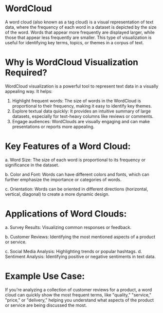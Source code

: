 # WordCloud
A word cloud (also known as a tag cloud) is a visual representation of text data, where the frequency of each word in a dataset is depicted by the size of the word. Words that appear more frequently are displayed larger, while those that appear less frequently are smaller. This type of visualization is useful for identifying key terms, topics, or themes in a corpus of text.

# Why is WordCloud Visualization Required?
WordCloud visualization is a powerful tool to represent text data in a visually appealing way. It helps:
1. Highlight frequent words: The size of words in the WordCloud is proportional to their frequency, making it easy to identify key themes.
2. Explore textual data quickly: It provides an intuitive summary of large datasets, especially for text-heavy columns like reviews or comments.
3. Engage audiences: WordClouds are visually engaging and can make presentations or reports more appealing.

# Key Features of a Word Cloud:
a. Word Size: The size of each word is proportional to its frequency or significance in the dataset.

b. Color and Font: Words can have different colors and fonts, which can further emphasize the importance or categories of words.

c. Orientation: Words can be oriented in different directions (horizontal, vertical, diagonal) to create a more dynamic design.

# Applications of Word Clouds:
a. Survey Results: Visualizing common responses or feedback.

b. Customer Reviews: Identifying the most mentioned aspects of a product or service.

c. Social Media Analysis: Highlighting trends or popular hashtags.
d. Sentiment Analysis: Identifying positive or negative sentiments in text data.

# Example Use Case:
If you're analyzing a collection of customer reviews for a product, a word cloud can quickly show the most frequent terms, like "quality," "service," "price," or "delivery," helping you understand what aspects of the product or service are being discussed the most.
